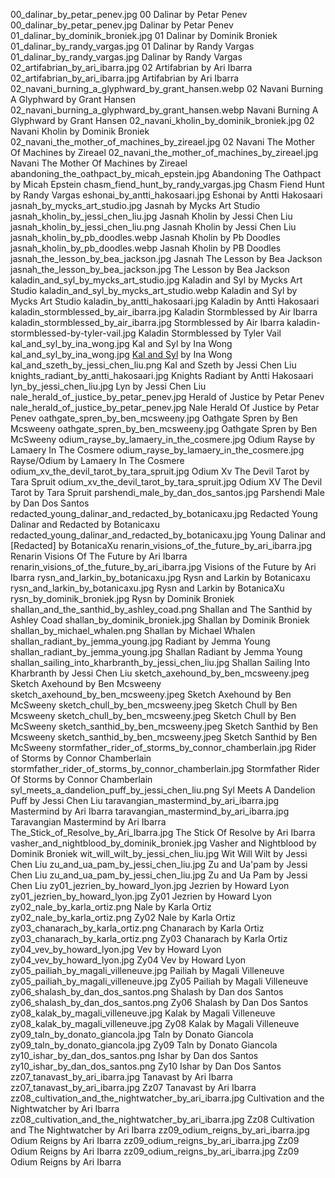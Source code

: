 00_dalinar_by_petar_penev.jpg 00 Dalinar by Petar Penev
00_dalinar_by_petar_penev.jpg Dalinar by Petar Penev
01_dalinar_by_dominik_broniek.jpg 01 Dalinar by Dominik Broniek
01_dalinar_by_randy_vargas.jpg 01 Dalinar by Randy Vargas
01_dalinar_by_randy_vargas.jpg Dalinar by Randy Vargas
02_artifabrian_by_ari_ibarra.jpg 02 Artifabrian by Ari Ibarra
02_artifabrian_by_ari_ibarra.jpg Artifabrian by Ari Ibarra
02_navani_burning_a_glyphward_by_grant_hansen.webp 02 Navani Burning A Glyphward by Grant Hansen
02_navani_burning_a_glyphward_by_grant_hansen.webp Navani Burning A Glyphward by Grant Hansen
02_navani_kholin_by_dominik_broniek.jpg 02 Navani Kholin by Dominik Broniek
02_navani_the_mother_of_machines_by_zireael.jpg 02 Navani The Mother Of Machines by Zireael
02_navani_the_mother_of_machines_by_zireael.jpg Navani The Mother Of Machines by Zireael
abandoning_the_oathpact_by_micah_epstein.jpg Abandoning The Oathpact by Micah Epstein
chasm_fiend_hunt_by_randy_vargas.jpg Chasm Fiend Hunt by Randy Vargas
eshonai_by_antti_hakosaari.jpg Eshonai by Antti Hakosaari
jasnah_by_mycks_art_studio.jpg Jasnah by Mycks Art Studio
jasnah_kholin_by_jessi_chen_liu.jpg Jasnah Kholin by Jessi Chen Liu
jasnah_kholin_by_jessi_chen_liu.png Jasnah Kholin by Jessi Chen Liu
jasnah_kholin_by_pb_doodles.webp Jasnah Kholin by Pb Doodles
jasnah_kholin_by_pb_doodles.webp Jasnah Kholin by PB Doodles
jasnah_the_lesson_by_bea_jackson.jpg Jasnah The Lesson by Bea Jackson
jasnah_the_lesson_by_bea_jackson.jpg The Lesson by Bea Jackson
kaladin_and_syl_by_mycks_art_studio.jpg Kaladin and Syl by Mycks Art Studio
kaladin_and_syl_by_mycks_art_studio.webp Kaladin and Syl by Mycks Art Studio
kaladin_by_antti_hakosaari.jpg Kaladin by Antti Hakosaari
kaladin_stormblessed_by_air_ibarra.jpg Kaladin Stormblessed by Air Ibarra
kaladin_stormblessed_by_air_ibarra.jpg Stormblessed by Air Ibarra
kaladin-stormblessed-by-tyler-vail.jpg Kaladin Stormblessed by Tyler Vail
kal_and_syl_by_ina_wong.jpg Kal and Syl by Ina Wong
kal_and_syl_by_ina_wong.jpg [Kal and Syl](https://www.deviantart.com/inawong/art/Kal-and-Syl-699058325) by Ina Wong
kal_and_szeth_by_jessi_chen_liu.png Kal and Szeth by Jessi Chen Liu
knights_radiant_by_antti_hakosaari.jpg Knights Radiant by Antti Hakosaari
lyn_by_jessi_chen_liu.jpg Lyn by Jessi Chen Liu
nale_herald_of_justice_by_petar_penev.jpg Herald of Justice by Petar Penev
nale_herald_of_justice_by_petar_penev.jpg Nale Herald Of Justice by Petar Penev
oathgate_spren_by_ben_mcsweeny.jpg Oathgate Spren by Ben Mcsweeny
oathgate_spren_by_ben_mcsweeny.jpg Oathgate Spren by Ben McSweeny
odium_rayse_by_lamaery_in_the_cosmere.jpg Odium Rayse by Lamaery In The Cosmere
odium_rayse_by_lamaery_in_the_cosmere.jpg Rayse/Odium by Lamaery In The Cosmere
odium_xv_the_devil_tarot_by_tara_spruit.jpg Odium Xv The Devil Tarot by Tara Spruit
odium_xv_the_devil_tarot_by_tara_spruit.jpg Odium XV The Devil Tarot by Tara Spruit
parshendi_male_by_dan_dos_santos.jpg Parshendi Male by Dan Dos Santos
redacted_young_dalinar_and_redacted_by_botanicaxu.jpg Redacted Young Dalinar and Redacted by Botanicaxu
redacted_young_dalinar_and_redacted_by_botanicaxu.jpg Young Dalinar and [Redacted] by BotanicaXu
renarin_visions_of_the_future_by_ari_ibarra.jpg Renarin Visions Of The Future by Ari Ibarra
renarin_visions_of_the_future_by_ari_ibarra.jpg Visions of the Future by Ari Ibarra
rysn_and_larkin_by_botanicaxu.jpg Rysn and Larkin by Botanicaxu
rysn_and_larkin_by_botanicaxu.jpg Rysn and Larkin by BotanicaXu
rysn_by_dominik_broniek.jpg Rysn by Dominik Broniek
shallan_and_the_santhid_by_ashley_coad.png Shallan and The Santhid by Ashley Coad
shallan_by_dominik_broniek.jpg Shallan by Dominik Broniek
shallan_by_michael_whalen.png Shallan by Michael Whalen
shallan_radiant_by_jemma_young.jpg Radiant by Jemma Young
shallan_radiant_by_jemma_young.jpg Shallan Radiant by Jemma Young
shallan_sailing_into_kharbranth_by_jessi_chen_liu.jpg Shallan Sailing Into Kharbranth by Jessi Chen Liu
sketch_axehound_by_ben_mcsweeny.jpeg Sketch Axehound by Ben Mcsweeny
sketch_axehound_by_ben_mcsweeny.jpeg Sketch Axehound by Ben McSweeny
sketch_chull_by_ben_mcsweeny.jpeg Sketch Chull by Ben Mcsweeny
sketch_chull_by_ben_mcsweeny.jpeg Sketch Chull by Ben McSweeny
sketch_santhid_by_ben_mcsweeny.jpeg Sketch Santhid by Ben Mcsweeny
sketch_santhid_by_ben_mcsweeny.jpeg Sketch Santhid by Ben McSweeny
stormfather_rider_of_storms_by_connor_chamberlain.jpg Rider of Storms by Connor Chamberlain
stormfather_rider_of_storms_by_connor_chamberlain.jpg Stormfather Rider Of Storms by Connor Chamberlain
syl_meets_a_dandelion_puff_by_jessi_chen_liu.png Syl Meets A Dandelion Puff by Jessi Chen Liu
taravangian_mastermind_by_ari_ibarra.jpg Mastermind by Ari Ibarra
taravangian_mastermind_by_ari_ibarra.jpg Taravangian Mastermind by Ari Ibarra
The_Stick_of_Resolve_by_Ari_Ibarra.jpg The Stick Of Resolve by Ari Ibarra
vasher_and_nightblood_by_dominik_broniek.jpg Vasher and Nightblood by Dominik Broniek
wit_will_wilt_by_jessi_chen_liu.jpg Wit Will Wilt by Jessi Chen Liu
zu_and_ua_pam_by_jessi_chen_liu.jpg Zu and Ua'pam by Jessi Chen Liu
zu_and_ua_pam_by_jessi_chen_liu.jpg Zu and Ua Pam by Jessi Chen Liu
zy01_jezrien_by_howard_lyon.jpg Jezrien by Howard Lyon
zy01_jezrien_by_howard_lyon.jpg Zy01 Jezrien by Howard Lyon
zy02_nale_by_karla_ortiz.png Nale by Karla Ortiz
zy02_nale_by_karla_ortiz.png Zy02 Nale by Karla Ortiz
zy03_chanarach_by_karla_ortiz.png Chanarach by Karla Ortiz
zy03_chanarach_by_karla_ortiz.png Zy03 Chanarach by Karla Ortiz
zy04_vev_by_howard_lyon.jpg Vev by Howard Lyon
zy04_vev_by_howard_lyon.jpg Zy04 Vev by Howard Lyon
zy05_pailiah_by_magali_villeneuve.jpg Pailiah by Magali Villeneuve
zy05_pailiah_by_magali_villeneuve.jpg Zy05 Pailiah by Magali Villeneuve
zy06_shalash_by_dan_dos_santos.png Shalash by Dan dos Santos
zy06_shalash_by_dan_dos_santos.png Zy06 Shalash by Dan Dos Santos
zy08_kalak_by_magali_villeneuve.jpg Kalak by Magali Villeneuve
zy08_kalak_by_magali_villeneuve.jpg Zy08 Kalak by Magali Villeneuve
zy09_taln_by_donato_giancola.jpg Taln by Donato Giancola
zy09_taln_by_donato_giancola.jpg Zy09 Taln by Donato Giancola
zy10_ishar_by_dan_dos_santos.png Ishar by Dan dos Santos
zy10_ishar_by_dan_dos_santos.png Zy10 Ishar by Dan Dos Santos
zz07_tanavast_by_ari_ibarra.jpg Tanavast by Ari Ibarra
zz07_tanavast_by_ari_ibarra.jpg Zz07 Tanavast by Ari Ibarra
zz08_cultivation_and_the_nightwatcher_by_ari_ibarra.jpg Cultivation and the Nightwatcher by Ari Ibarra
zz08_cultivation_and_the_nightwatcher_by_ari_ibarra.jpg Zz08 Cultivation and The Nightwatcher by Ari Ibarra
zz09_odium_reigns_by_ari_ibarra.jpg Odium Reigns by Ari Ibarra
zz09_odium_reigns_by_ari_ibarra.jpg Zz09 Odium Reigns by Ari Ibarra
zz09_odium_reigns_by_ari_ibarra.jpg Zz09 Odium Reigns by Ari Ibarra
